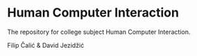 # Human Computer Interaction

The repository for college subject Human Computer Interaction.

Filip Čalić & David Jezidžić
